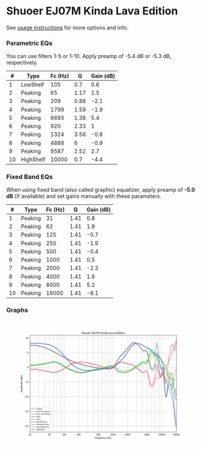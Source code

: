# Shuoer EJ07M Kinda Lava Edition
See [usage instructions](https://github.com/jaakkopasanen/AutoEq#usage) for more options and info.

### Parametric EQs
You can use filters 1-5 or 1-10. Apply preamp of -5.4 dB or -5.3 dB, respectively.

|   # | Type      |   Fc (Hz) |    Q |   Gain (dB) |
|-----|-----------|-----------|------|-------------|
|   1 | LowShelf  |       105 | 0.7  |         0.6 |
|   2 | Peaking   |        65 | 1.17 |         1.5 |
|   3 | Peaking   |       209 | 0.88 |        -2.1 |
|   4 | Peaking   |      1799 | 1.59 |        -1.9 |
|   5 | Peaking   |      6693 | 1.38 |         5.4 |
|   6 | Peaking   |       920 | 2.33 |         1   |
|   7 | Peaking   |      1324 | 3.56 |        -0.8 |
|   8 | Peaking   |      4888 | 6    |        -0.9 |
|   9 | Peaking   |      9587 | 2.52 |         2.7 |
|  10 | HighShelf |     10000 | 0.7  |        -4.4 |

### Fixed Band EQs
When using fixed band (also called graphic) equalizer, apply preamp of **-5.0 dB** (if available) and set gains manually with these parameters.

|   # | Type    |   Fc (Hz) |    Q |   Gain (dB) |
|-----|---------|-----------|------|-------------|
|   1 | Peaking |        31 | 1.41 |         0.8 |
|   2 | Peaking |        62 | 1.41 |         1.9 |
|   3 | Peaking |       125 | 1.41 |        -0.7 |
|   4 | Peaking |       250 | 1.41 |        -1.9 |
|   5 | Peaking |       500 | 1.41 |        -0.4 |
|   6 | Peaking |      1000 | 1.41 |         0.5 |
|   7 | Peaking |      2000 | 1.41 |        -2.3 |
|   8 | Peaking |      4000 | 1.41 |         1.6 |
|   9 | Peaking |      8000 | 1.41 |         5.2 |
|  10 | Peaking |     16000 | 1.41 |        -8.1 |

### Graphs
![](./Shuoer%20EJ07M%20Kinda%20Lava%20Edition.png)

